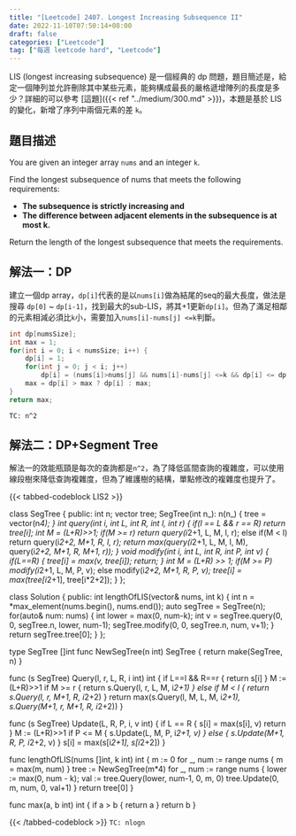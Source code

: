 ```yaml
---
title: "[Leetcode] 2407. Longest Increasing Subsequence II"
date: 2022-11-10T07:50:14+08:00
draft: false
categories: ["Leetcode"]
tag: ["每週 leetcode hard", "Leetcode"]
---
```


LIS (longest increasing subsequence) 是一個經典的 dp 問題，題目簡述是，給定一個陣列並允許刪除其中某些元素，能夠構成最長的嚴格遞增陣列的長度是多少？詳細的可以參考 [這題]({{< ref "../medium/300.md" >}})，本題是基於 LIS 的變化，新增了序列中兩個元素的差 `k`。
<!--more-->

## 題目描述

You are given an integer array `nums` and an integer `k`.

Find the longest subsequence of nums that meets the following requirements:

-   **The subsequence is strictly increasing and**
-   **The difference between adjacent elements in the subsequence is at most k.**

Return the length of the longest subsequence that meets the requirements.



## 解法一：DP
建立一個dp array，`dp[i]`代表的是以`nums[i]`做為結尾的seq的最大長度，做法是搜尋 `dp[0]` ~ `dp[i-1]`，找到最大的sub-LIS，將其+1更新`dp[i]`。但為了滿足相鄰的元素相減必須比`k`小，需要加入`nums[i]-nums[j] <=k`判斷。

```c
int dp[numsSize];
int max = 1;
for(int i = 0; i < numsSize; i++) {
    dp[i] = 1;
    for(int j = 0; j < i; j++)
        dp[i] = (nums[i]>nums[j] && nums[i]-nums[j] <=k && dp[i] <= dp[j]) ? dp[j]+1: dp[i];
    max = dp[i] > max ? dp[i] : max;
}
return max;
```

`TC: n^2`

## 解法二：DP+Segment Tree
解法一的效能瓶頸是每次的查詢都是`n^2`，為了降低區間查詢的複雜度，可以使用線段樹來降低查詢複雜度，但為了維護樹的結構，單點修改的複雜度也提升了。


{{< tabbed-codeblock LIS2 >}}
<!-- tab cpp -->
class SegTree {
public:
    int n;
    vector<int> tree;
    SegTree(int n_): n(n_) {
        tree = vector<int>(n*4);
    }
    int query(int i, int L, int R, int l, int r) {
        if(l == L && r == R) 
            return tree[i];
        int M = (L+R)>>1;
        if(M >= r)
            return query(i*2+1, L, M, l, r);
        else if(M < l)
            return query(i*2+2, M+1, R, l, r);
        return max(query(i*2+1, L, M, l, M), query(i*2+2, M+1, R, M+1, r));
    }
    void modify(int i, int L, int R, int P, int v) {
        if(L==R) {
            tree[i] = max(v, tree[i]);
            return;
        }
        int M = (L+R) >> 1;
        if(M >= P)
            modify(i*2+1, L, M, P, v);
        else modify(i*2+2, M+1, R, P, v);
        tree[i] = max(tree[i*2+1], tree[i*2+2]);
    }
};

class Solution {
public:
    int lengthOfLIS(vector<int>& nums, int k) {
        int n = *max_element(nums.begin(), nums.end());
        auto segTree = SegTree(n);
        for(auto& num: nums) {
            int lower = max(0, num-k);
            int v = segTree.query(0, 0, segTree.n, lower, num-1);
            segTree.modify(0, 0, segTree.n, num, v+1);
        }
        return segTree.tree[0];
    }
};
<!-- endtab -->

<!-- tab go -->
type SegTree []int
func NewSegTree(n int) SegTree {
    return make(SegTree, n)
}

func (s SegTree) Query(l, r, L, R, i int) int {
    if L==l && R==r {
        return s[i]
    }
    M := (L+R)>>1
    if M >= r {
        return s.Query(l, r, L, M, i*2+1)
    } else if M < l {
        return s.Query(l, r, M+1, R, i*2+2)
    }
    return max(s.Query(l, M, L, M, i*2+1), s.Query(M+1, r, M+1, R, i*2+2))
}

func (s SegTree) Update(L, R, P, i, v int)  {
    if L == R {
        s[i] = max(s[i], v)
        return
    }
    M := (L+R)>>1
    if P <= M {
        s.Update(L, M, P, i*2+1, v) 
    } else { 
        s.Update(M+1, R, P, i*2+2, v) 
    }
    s[i] = max(s[i*2+1], s[i*2+2])
}


func lengthOfLIS(nums []int, k int) int {
    m := 0
    for _, num := range nums {
        m = max(m, num)
    }
    tree := NewSegTree(m*4)
    for _, num := range nums {
        lower := max(0, num - k);
        val := tree.Query(lower, num-1, 0, m, 0)
        tree.Update(0, m, num, 0, val+1)
    }
    return tree[0]
}


func max(a, b int) int {
    if a > b {
        return a
    }
    return b
}
<!-- endtab -->
{{< /tabbed-codeblock >}}
`TC: nlogn`
